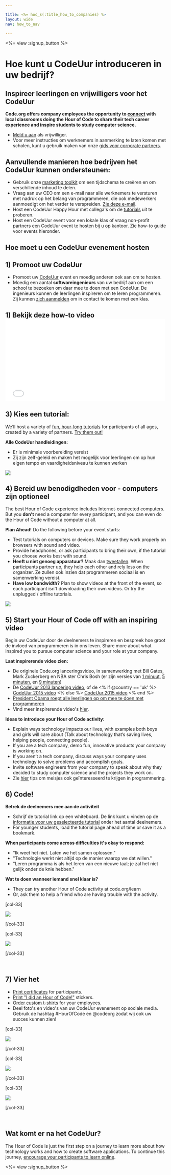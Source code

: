 ```yaml
---

title: <%= hoc_s(:title_how_to_companies) %>
layout: wide
nav: how_to_nav

---
```


<%= view :signup_button %>

# Hoe kunt u CodeUur introduceren in uw bedrijf?

## Inspireer leerlingen en vrijwilligers voor het CodeUur

**Code.org offers company employees the opportunity to [connect](<%= resolve_url('https://code.org/volunteer') %>) with local classrooms doing the Hour of Code to share their tech career experience and inspire students to study computer science.**

  * [Meld u aan](<%= resolve_url('https://code.org/volunteer') %>) als vrijwilliger.
  * Voor meer instructies om werknemers in aanmerking te laten komen met scholen, kunt u gebruik maken van onze [gids voor corporate partners](<%= localized_file('/files/HourOfCodeGuideForCorporatePartners.pdf') %>).

## Aanvullende manieren hoe bedrijven het CodeUur kunnen ondersteunen:

  * Gebruik onze [marketing toolkit](<%= localized_file('/files/HourOfCodeInternalMarketingToolkit.pdf') %>) om een tijdschema te creëren en om verschillende inhoud te delen.
  * Vraag aan uw CEO om een e-mail naar alle werknemers te versturen met nadruk op het belang van programmeren, die ook medewerkers aanmoedigt om het verder te verspreiden. [Zie deze e-mail](<%= resolve_url('/promote/resources#sample-emails') %>).
  * Host een CodeUur Happy Hour met collega's om de [tutorials](<%= resolve_url('https://code.org/learn') %>) uit te proberen.
  * Host een CodeUur event voor een lokale klas of vraag non-profit partners een CodeUur event te hosten bij u op kantoor. Zie how-to guide voor events hieronder.

## Hoe moet u een CodeUur evenement hosten

## 1) Promoot uw CodeUur

  * Promoot uw [CodeUur](<%= resolve_url('/promote') %>) event en moedig anderen ook aan om te hosten.
  * Moedig een aantal **softwareingenieurs** van uw bedrijf aan om een school te bezoeken om daar mee te doen met een CodeUur. De ingenieurs kunnen de leerlingen inspireren om te leren programmeren. Zij kunnen [zich aanmelden](<%= resolve_url('https://code.org/volunteer/engineer') %>) om in contact te komen met een klas.

## 1) Bekijk deze how-to video <iframe width="500" height="255" src="//www.youtube.com/embed/SrnvvWDm73k" frameborder="0" allowfullscreen></iframe>
## 3) Kies een tutorial:

We’ll host a variety of [fun, hour-long tutorials](<%= resolve_url('https://code.org/learn') %>) for participants of all ages, created by a variety of partners. [Try them out!](<%= resolve_url("https://code.org/learn") %>)

**Alle CodeUur handleidingen:**

  * Er is minimale voorbereiding vereist
  * Zij zijn zelf-geleid en maken het mogelijk voor leerlingen om op hun eigen tempo en vaardigheidsniveau te kunnen werken

[![](/images/fit-700/tutorials.png)](<%= resolve_url('https://code.org/learn') %>)

## 4) Bereid uw benodigdheden voor - computers zijn optioneel

The best Hour of Code experience includes Internet-connected computers. But you **don’t** need a computer for every participant, and you can even do the Hour of Code without a computer at all.

**Plan Ahead!** Do the following before your event starts:

  * Test tutorials on computers or devices. Make sure they work properly on browsers with sound and video.
  * Provide headphones, or ask participants to bring their own, if the tutorial you choose works best with sound.
  * **Heeft u niet genoeg apparatuur?** Maak dan [tweetallen](https://www.youtube.com/watch?v=vgkahOzFH2Q). When participants partner up, they help each other and rely less on the organizer. Ze zullen ook inzien dat programmeren sociaal is en samenwerking vereist.
  * **Have low bandwidth?** Plan to show videos at the front of the event, so each participant isn't downloading their own videos. Or try the unplugged / offline tutorials.

![](/images/fit-350/group_ipad.jpg)

## 5) Start your Hour of Code off with an inspiring video

Begin uw CodeUur door de deelnemers te inspireren en bespreek hoe groot de invloed van programmeren is in ons leven. Share more about what inspired you to pursue computer science and your role at your company.

**Laat inspirerende video zien:**

  * De originele Code.org lanceringsvideo, in samenwerking met Bill Gates, Mark Zuckerberg en NBA ster Chris Bosh (er zijn versies van [1 minuut](https://www.youtube.com/watch?v=qYZF6oIZtfc), [5 minuten](https://www.youtube.com/watch?v=nKIu9yen5nc), en [9 minuten](https://www.youtube.com/watch?v=dU1xS07N-FA))
  * De [CodeUur 2013 lancering video](https://www.youtube.com/watch?v=FC5FbmsH4fw), of de <% if @country == 'uk' %> [CodeUur 2015 video](https://www.youtube.com/watch?v=7L97YMYqLHc) <% else %> [CodeUur 2015 video](https://www.youtube.com/watch?v=7L97YMYqLHc) <% end %>
  * [President Obama roept alle leerlingen op om mee te doen met programmeren](https://www.youtube.com/watch?v=6XvmhE1J9PY)
  * Vind meer inspirerende video's [hier](https://www.youtube.com/playlist?list=PLzdnOPI1iJNfpD8i4Sx7U0y2MccnrNZuP).

**Ideas to introduce your Hour of Code activity:**

  * Explain ways technology impacts our lives, with examples both boys and girls will care about (Talk about technology that’s saving lives, helping people, connecting people). 
  * If you are a tech company, demo fun, innovative products your company is working on.
  * If you aren’t a tech company, discuss ways your company uses technology to solve problems and accomplish goals.
  * Invite software engineers from your company to speak about why they decided to study computer science and the projects they work on.
  * Zie [hier](<%= resolve_url('https://code.org/girls') %>) tips om meisjes ook geïnteresseerd te krijgen in programmering.

## 6) Code!

**Betrek de deelnemers mee aan de activiteit**

  * Schrijf de tutorial link op een whiteboard. De link kunt u vinden op de [informatie voor uw geselecteerde tutorial](<%= resolve_url('https://code.org/learn') %>) onder het aantal deelnemers.
  * For younger students, load the tutorial page ahead of time or save it as a bookmark.

**When participants come across difficulties it's okay to respond:**

  * "Ik weet het niet. Laten we het samen oplossen."
  * "Technologie werkt niet altijd op de manier waarop we dat willen."
  * "Leren programma is als het leren van een nieuwe taal; je zal het niet gelijk onder de knie hebben."

**Wat te doen wanneer iemand snel klaar is?**

  * They can try another Hour of Code activity at code.org/learn
  * Or, ask them to help a friend who are having trouble with the activity.

[col-33]

![](/images/fit-250/highschoolgirls.jpeg)

[/col-33]

[col-33]

![](/images/fit-300/group_ar.jpg)

[/col-33]

<p style="clear:both">
  &nbsp;
</p>

## 7) Vier het

  * [Print certificates](<%= resolve_url('https://code.org/certificates') %>) for participants.
  * [Print "I did an Hour of Code!"](<%= resolve_url('/promote/resources#stickers') %>) stickers.
  * [Order custom t-shirts](http://blog.code.org/post/132608499493/hour-of-code-shirts-and-more) for your employees.
  * Deel foto's en video's van uw CodeUur evenement op sociale media. Gebruik de hashtag #HourOfCode en @codeorg zodat wij ook uw succes kunnen zien!

[col-33]

![](/images/fit-250/celebrate2.jpeg)

[/col-33]

[col-33]

![](/images/fit-260/highlight-certificates.jpg)

[/col-33]

[col-33]

![](/images/fit-300/boy-certificate.jpg)

[/col-33]

<p style="clear:both">
  &nbsp;
</p>

## Wat komt er na het CodeUur?

The Hour of Code is just the first step on a journey to learn more about how technology works and how to create software applications. To continue this journey, [encourage your participants to learn online](<%= resolve_url('https://code.org/learn/beyond') %>).

<%= view :signup_button %>
